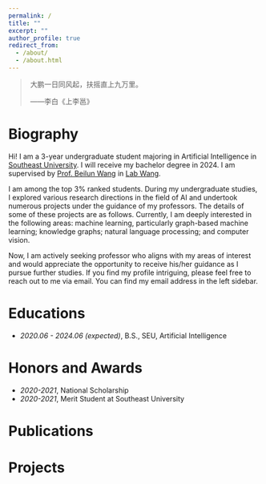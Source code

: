 ```yaml
---
permalink: /
title: ""
excerpt: ""
author_profile: true
redirect_from: 
  - /about/
  - /about.html
---
```


<span class='anchor' id='about-me'></span>



> ​																										大鹏一日同风起，扶摇直上九万里。
>
> ​																																															                      ——李白《上李邕》



# Biography

Hi! I am a 3-year undergraduate student majoring in Artificial Intelligence in [Southeast University](https://www.seu.edu.cn/). I will receive my bachelor degree in 2024. I am supervised by [Prof. Beilun Wang](https://cse.seu.edu.cn/2019/0105/c23024a257533/pagem.htm) in [Lab Wang](https://xgbxscwx.seu.edu.cn/wang-labsite/). 	

I am among the top 3% ranked students. During my undergraduate studies, I explored various research directions in the field of AI and undertook numerous projects under the guidance of my professors. The details of some of these projects are as follows. Currently, I am deeply interested in the following areas: machine learning, particularly graph-based machine learning; knowledge graphs; natural language processing; and computer vision.

Now, I am actively seeking professor who aligns with my areas of interest and would appreciate the opportunity to receive his/her guidance as I pursue further studies. If you find my profile intriguing, please feel free to reach out to me via email. You can find my email address in the left sidebar.

# Educations

- *2020.06 - 2024.06 (expected)*, B.S., SEU, Artificial Intelligence



# Honors and Awards

- *2020-2021*, National Scholarship
- *2020-2021*, Merit Student at Southeast University 



# Publications 



# Projects








